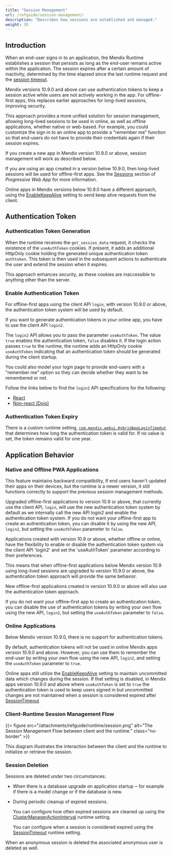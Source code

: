 ```yaml
---
title: "Session Management"
url: /refguide/session-management/
description: "Describes how sessions are established and managed."
weight: 35
---
```


## Introduction 

When an end-user signs in to an application, the Mendix Runtime establishes a session that persists as long as the end-user remains active within the application. The session expires after a certain amount of inactivity, determined by the time elapsed since the last runtime request and the [session timeout](/refguide/custom-settings/#SessionTimeout).

Mendix versions 10.9.0 and above can use authentication tokens to keep a session active while users are not actively working in the app. For offline-first apps, this replaces earlier approaches for long-lived sessions, improving security.

This approach provides a more unified solution for session management, allowing long-lived sessions to be used in online, as well as offline applications, whether native or web-based. For example, you could customize the sign in to an online app to provide a "remember me" function so that end-users do not have to provide their credentials again if their session expires.

If you create a new app in Mendix version 10.9.0 or above, session management will work as described below.

If you are using an app created in a version below 10.9.0, then long-lived sessions will be used for offline-first apps. See the [Sessions](/refguide/mobile/introduction-to-mobile-technologies/progressive-web-app/#sessions) section of *Progressive Web App* for more information.

Online apps in Mendix versions below 10.9.0 have a different approach, using the [EnableKeepAlive](/refguide/tricky-custom-runtime-settings/#session-duration) setting to send keep alive requests from the client.

## Authentication Token

### Authentication Token Generation

When the runtime receives the `get_session_data` request, it checks the existence of the `useAuthToken` cookies. If present, it adds an additional HttpOnly cookie holding the generated unique authentication token `authtoken`. This token is then used in the subsequent actions to authenticate the user and extend the session when it expires.

This approach enhances security, as these cookies are inaccessible to anything other than the server.

### Enable Authentication Token

For offline-first apps using the client API `login`, with version 10.9.0 or above, the authentication token system will be used by default.

If you want to generate authentication tokens in your online app, you have to use the client API `login2`. 

The `login2` API allows you to pass the parameter `useAuthToken`. The value `true` enables the authentication token, `false` disables it. If the login action passes `true` to the runtime, the runtime adds an HttpOnly cookie `useAuthToken` indicating that an authentication token should be generated during the client startup. 

You could also model your login page to provide end-users with a "remember me" option so they can decide whether they want to be remembered or not.

Follow the links below to find the `login2` API specifications for the following:

* [React](https://apidocs.rnd.mendix.com/10/client-react/mx.html#.login2)
* [Non-react (Dojo)](https://apidocs.rnd.mendix.com/10/client/mx.html#.login2)  

### Authentication Token Expiry

There is a custom runtime setting, [`com.mendix.webui.HybridAppLoginTimeOut`](/refguide/custom-settings/#commendixwebuiHybridAppLoginTimeOut) that determines how long the authentication token is valid for. If no value is set, the token remains valid for one year.

## Application Behavior

### Native and Offline PWA Applications

This feature maintains backward compatibility, If end users haven't updated their apps on their devices, but the runtime is a newer version, it still functions correctly to support the previous session management methods.

Upgraded offline-first applications to version 10.9 or above, that currently use the client API, `login`, will use the new authentication token system by default as we internally call the new API login2 and enable the authentication token system. If you do not want your offline-first app to create an authentication token, you can disable it by using the new API, `login2`, but setting the `useAuthToken` parameter to `false`.

Applications created with version 10.9 or above, whether offline or online, have the flexibility to enable or disable the authentication token system via the client API 'login2' and set the 'useAuthToken' parameter according to their preferences.

This means that when offline-first applications below Mendix version 10.9 using long-lived sessions are upgraded to version 10.9.0 or above, the authentication token approach will provide the same behavior.

New offline-first applications created in version 10.9.0 or above will also use the authentication token approach.

If you do not want your offline-first app to create an authentication token, you can disable the use of authentication tokens by writing your own flow using the new API, `login2`, but setting the `useAuthToken` parameter to `false`.

### Online Applications

Below Mendix version 10.9.0, there is no support for authentication tokens.

By default, authentication tokens will not be used in online Mendix apps version 10.9.0 and above. However, you can use them to remember the end-user by writing your own flow using the new API, `login2`, and setting the `useAuthToken` parameter to `true`.

Online apps still utilize the [EnableKeepAlive](/refguide/tricky-custom-runtime-settings/#session-duration) setting to maintain uncommitted data which changes during the session. If that setting is disabled, in Mendix apps version 10.9.0 and above where `useAuthToken` is set to `true` the authentication token is used to keep users signed in but uncommitted changes are not maintained when a session is considered expired after [SessionTimeout](/refguide/custom-settings/#SessionTimeout)

### Client-Runtime Session Management Flow

<!-- Diagram created here:
https://www.plantuml.com/plantuml/uml/bPB1Rjim44Jl-efjV7M3n4Lww2687TSd5oZgzbOWeAMnj91Cgikb7AVklnTI65iA3BGv211dXyCt8E-y6j6mhP9tMc0BMbS1kPXzuaksjH6pfRL9ornSiDczgvpGQ5UmecVm-1LWKz3lP9ggauMp6grN7s_ci-b9Nl4JQ7ALJ4NSRkZffAFdUXA5yrap9ndaUJ07wbMvdrK1oP8tMB95VpwQVlXyivYTPhq-_VbN8yefryPg3tKeluRvazIdCLryWStuaUuhXjKBCfxIxlTuni3zBLZbBMW5QI2TtNU_D9fVBoQBUM9IvSOeOinn7Nr9J7z_UnkLJxHqELlQiHOKFAP1Y--kXANkgg0Gyb1IHoe1IJol7z10UBCdBT06o9XIWL5qWeVtxEoOl6b0tEPqUcRKh8t7c7vQCZQZdN3SqaByY13jg9z3gNCbmr-UAoBjg_9AEVGX-X_QS-WST5eWBRleVkcOFwOC5RG5xW1pMCXB9Js22LGO3GQ4mRFDpp1VzYcUwLjaNxksFMinsDDo9uV3eVtUrDLi53A8AemdFDOioFvnUusfE6FTazjqQnEqEBLboygcugTpVLbV-lr_lIJ3g-VQKo9Vr_yEDWlRwYy0
-->

{{< figure src="/attachments/refguide/runtime/session.png" alt="The Session Management Flow between client and the runtime." class="no-border" >}}

This diagram illustrates the interaction between the client and the runtime to initialize or retrieve the session.

### Session Deletion

Sessions are deleted under two circumstances:

* When there is a database upgrade on application startup ‒ for example if there is a model change or if the database is new.
* During periodic cleanup of expired sessions.

    You can configure how often expired sessions are cleaned up using the [ClusterManagerActionInterval](/refguide/custom-settings/#ClusterManagerActionInterval) runtime setting.

    You can configure when a session is considered expired using the [SessionTimeout](/refguide/custom-settings/#SessionTimeout) runtime setting.

When an anonymous session is deleted the associated anonymous user is deleted as well.
